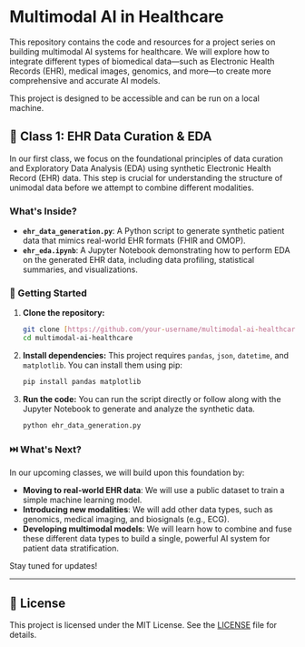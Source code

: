 # Multimodal AI in Healthcare

This repository contains the code and resources for a project series on building multimodal AI systems for healthcare. We will explore how to integrate different types of biomedical data—such as Electronic Health Records (EHR), medical images, genomics, and more—to create more comprehensive and accurate AI models.

This project is designed to be accessible and can be run on a local machine.

## 📖 Class 1: EHR Data Curation & EDA

In our first class, we focus on the foundational principles of data curation and Exploratory Data Analysis (EDA) using synthetic Electronic Health Record (EHR) data. This step is crucial for understanding the structure of unimodal data before we attempt to combine different modalities.

### What's Inside?

- **`ehr_data_generation.py`**: A Python script to generate synthetic patient data that mimics real-world EHR formats (FHIR and OMOP).
- **`ehr_eda.ipynb`**: A Jupyter Notebook demonstrating how to perform EDA on the generated EHR data, including data profiling, statistical summaries, and visualizations.

### 🚀 Getting Started

1.  **Clone the repository:**
    ```bash
    git clone [https://github.com/your-username/multimodal-ai-healthcare.git](https://github.com/your-username/multimodal-ai-healthcare.git)
    cd multimodal-ai-healthcare
    ```

2.  **Install dependencies:**
    This project requires `pandas`, `json`, `datetime`, and `matplotlib`. You can install them using pip:
    ```bash
    pip install pandas matplotlib
    ```

3.  **Run the code:**
    You can run the script directly or follow along with the Jupyter Notebook to generate and analyze the synthetic data.

    ```bash
    python ehr_data_generation.py
    ```

### ⏭️ What's Next?

In our upcoming classes, we will build upon this foundation by:

- **Moving to real-world EHR data**: We will use a public dataset to train a simple machine learning model.
- **Introducing new modalities**: We will add other data types, such as genomics, medical imaging, and biosignals (e.g., ECG).
- **Developing multimodal models**: We will learn how to combine and fuse these different data types to build a single, powerful AI system for patient data stratification.

Stay tuned for updates!

---
## 📄 License
This project is licensed under the MIT License. See the [LICENSE](LICENSE) file for details.
